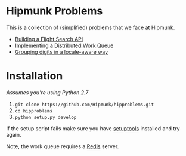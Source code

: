 # Hipmunk Problems
This is a collection of (simplified) problems that we face at Hipmunk.

- [Building a Flight Search API](https://github.com/Hipmunk/hipproblems/tree/master/searchrunner)
- [Implementing a Distributed Work Queue](https://github.com/Hipmunk/hipproblems/tree/master/workqueue)
- [Grouping digits in a locale-aware way](https://github.com/Hipmunk/hipproblems/tree/master/groupdigits)

# Installation

*Assumes you're using Python 2.7*

1. `git clone https://github.com/Hipmunk/hipproblems.git`
2. `cd hipproblems`
3. `python setup.py develop`

If the setup script fails make sure you have [setuptools](https://pypi.python.org/pypi/setuptools) installed and try again.

Note, the work queue requires a [Redis](http://redis.io/) server.